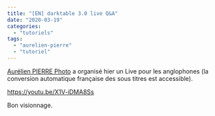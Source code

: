 ```yaml
---
title: "[EN] darktable 3.0 live Q&A"
date: "2020-03-19"
categories: 
  - "tutoriels"
tags: 
  - "aurelien-pierre"
  - "tutoriel"
---
```


[Aurélien PIERRE Photo](https://www.youtube.com/channel/UCmsSn3fujI81EKEr4NLxrcg) a organisé hier un Live pour les anglophones (la conversion automatique française des sous titres est accessible).

https://youtu.be/X1V-iDMA8Ss

Bon visionnage.
